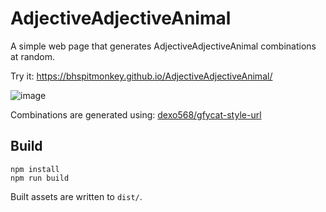 # AdjectiveAdjectiveAnimal

A simple web page that generates AdjectiveAdjectiveAnimal combinations at random.

Try it: https://bhspitmonkey.github.io/AdjectiveAdjectiveAnimal/

![image](https://github.com/BHSPitMonkey/AdjectiveAdjectiveAnimal/assets/33672/cf13f3fa-4cef-4a79-a85b-c7dfff3183d4)

Combinations are generated using: [dexo568/gfycat-style-url](https://github.com/dexo568/gfycat-style-urls)

## Build

```
npm install
npm run build
```

Built assets are written to `dist/`.
